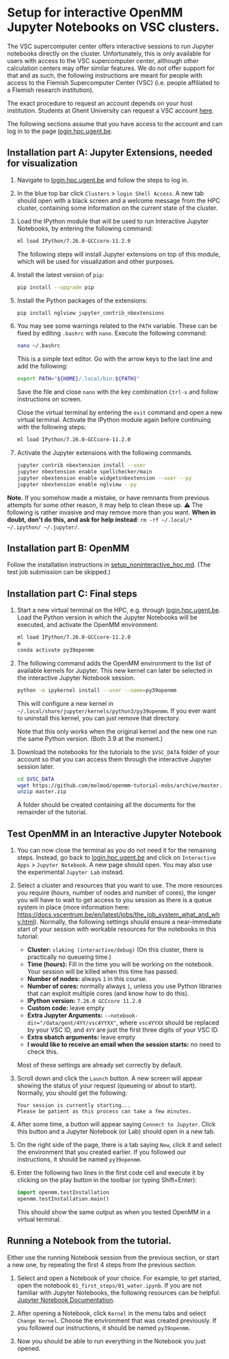 # Setup for interactive OpenMM Jupyter Notebooks on VSC clusters.

The VSC supercomputer center offers interactive sessions to run Jupyter notebooks directly on the cluster.
Unfortunately, this is only available for users with access to the VSC supercomputer center, although other calculation centers may offer similar features.
We do not offer support for that and as such, the following instructions are meant for people with access to the Flemish Supercomputer Center (VSC) (i.e. people affiliated to a Flemish research institution).

The exact procedure to request an account depends on your host institution.
Students at Ghent University can request a VSC account [here](https://www.ugent.be/hpc/en/access/policy/access#Students).

The following sections assume that you have access to the account and can log in to the page [login.hpc.ugent.be](https://login.hpc.ugent.be).


## Installation part A: Jupyter Extensions, needed for visualization

1. Navigate to [login.hpc.ugent.be](https://login.hpc.ugent.be) and follow the steps to log in.

1. In the blue top bar click `Clusters` > `login Shell Access`.
   A new tab should open with a black screen and a welcome message from the HPC cluster,
   containing some information on the current state of the cluster.

1. Load the IPython module that will be used to run Interactive Jupyter Notebooks, by entering the following command:

   ```bash
   ml load IPython/7.26.0-GCCcore-11.2.0
   ```

   The following steps will install Jupyter extensions on top of this module,
   which will be used for visualization and other purposes.

1. Install the latest version of `pip`:

   ```bash
   pip install --upgrade pip
   ```

1. Install the Python packages of the extensions:

   ```bash
   pip install nglview jupyter_contrib_nbextensions
   ```

1. You may see some warnings related to the `PATH` variable.
   These can be fixed by editing `.bashrc` with `nano`.
   Execute the following command:

   ```bash
   nano ~/.bashrc
   ```

   This is a simple text editor.
   Go with the arrow keys to the last line and add the following:

   ```bash
   export PATH="${HOME}/.local/bin:${PATH}"
   ```

   Save the file and close `nano` with the key combination `Ctrl-x` and follow instructions on screen.

   Close the virtual terminal by entering the `exit` command and open a new virtual terminal.
   Activate the IPython module again before continuing with the following steps:

   ```bash
   ml load IPython/7.26.0-GCCcore-11.2.0
   ```

1. Activate the Jupyter extensions with the following commands.

   ```bash
   jupyter contrib nbextension install --user
   jupyter nbextension enable spellchecker/main
   jupyter nbextension enable widgetsnbextension --user --py
   jupyter nbextension enable nglview --py
   ```

**Note.** If you somehow made a mistake, or have remnants from previous attempts for some other reason, it may help to clean these up.
:warning:
The following is rather invasive and may remove more than you want.
**When in doubt, don't do this, and ask for help instead**:
`rm -rf ~/.local/* ~/.ipython/ ~/.jupyter/`.


## Installation part B: OpenMM

Follow the installation instructions in [setup_noninteractive_hpc.md](setup_noninteractive_hpc.md).
(The test job submission can be skipped.)

## Installation part C: Final steps


1. Start a new virtual terminal on the HPC, e.g. through [login.hpc.ugent.be](https://login.hpc.ugent.be).
   Load the Python version in which the Jupyter Notebooks will be executed,
   and activate the OpenMM environment:

   ```bash
   ml load IPython/7.26.0-GCCcore-11.2.0
   m
   conda activate py39openmm
   ```

1. The following command adds the OpenMM environment to the list of available kernels for Jupyter.
   This new kernel can later be selected in the interactive Jupyter Notebook session.

   ```bash
   python -m ipykernel install --user --name=py39openmm
   ```

   This will configure a new kernel in `~/.local/share/jupyter/kernels/python3/py39openmm`.
   If you ever want to uninstall this kernel, you can just remove that directory.

   Note that this only works when the original kernel and the new one run the same Python version.
   (Both 3.9 at the moment.)

1. Download the notebooks for the tutorials to the `$VSC_DATA` folder of your account so that you can access them through the interactive Jupyter session later.

   ```bash
   cd $VSC_DATA
   wget https://github.com/molmod/openmm-tutorial-msbs/archive/master.zip
   unzip master.zip
   ```

   A folder should be created containing all the documents for the remainder of the tutorial.


## Test OpenMM in an Interactive Jupyter Notebook

1. You can now close the terminal as you do not need it for the remaining steps.
   Instead, go back to [login.hpc.ugent.be](https://login.hpc.ugent.be) and click on `Interactive Apps` > `Jupyter Notebook`.
   A new page should open.
   You may also use the experimental `Jupyter Lab` instead.

1. Select a cluster and resources that you want to use.
   The more resources you require (hours, number of nodes and number of cores), the longer you will have to wait to get access to you session as there is a queue system in place (more information here: https://docs.vscentrum.be/en/latest/jobs/the_job_system_what_and_why.html).
   Normally, the following settings should ensure a near-immediate start of your session with workable resources for the notebooks in this tutorial:

   - **Cluster:** `slaking (interactive/debug)` (On this cluster, there is practically no queueing time.)
   - **Time (hours):** Fill in the time you will be working on the notebook.
     Your session will be killed when this time has passed.
   - **Number of nodes:** always `1` in this course.
   - **Number of cores:** normally always `1`, unless you use Python libraries that can exploit multiple cores (and know how to do this).
   - **IPython version:** `7.26.0 GCCcore 11.2.0`
   - **Custom code:** leave empty
   - **Extra Jupyter Arguments:** `--notebook-dir="/data/gent/4YY/vsc4YYXX"`, where `vsc4YYXX` should be replaced by your VSC ID, and `4YY` are just the first three digits of your VSC ID.
   - **Extra sbatch arguments:** leave empty
   - **I would like to receive an email when the session starts:** no need to check this.

   Most of these settings are already set correctly by default.

1. Scroll down and click the `Launch` button.
   A new screen will appear showing the status of your request (queueing or about to start).
   Normally, you should get the following:

   ```
   Your session is currently starting...
   Please be patient as this process can take a few minutes.
   ```

1. After some time, a button will appear saying `Connect to Jupyter`.
   Click this button and a Jupyter Notebook (or Lab) should open in a new tab.

1. On the right side of the page, there is a tab saying `New`, click it and select the environment that you created earlier.
   If you followed our instructions, it should be named `py39openmm`.

1. Enter the following two lines in the first code cell and execute it by clicking on the play button in the toolbar (or typing Shift+Enter):

   ```python
   import openmm.testInstallation
   openmm.testInstallation.main()
    ```

   This should show the same output as when you tested OpenMM in a virtual terminal.


## Running a Notebook from the tutorial.

Either use the running Notebook session from the previous section, or start a new one, by repeating the first 4 steps from the previous section.

1. Select and open a Notebook of your choice.
   For example, to get started, open the notebook `01_first_steps/01_water.ipynb`.
   If you are not familiar with Jupyter Notebooks, the following resources can be helpful: [Jupyter Notebook Documentation](https://jupyter-notebook.readthedocs.io/en/latest/notebook.html).

1. After opening a Notebook, click `Kernel` in the menu tabs and select `Change Kernel`.
   Choose the environment that was created previously.
   If you followed our instructions, it should be named `py39openmm`.

1. Now you should be able to run everything in the Notebook you just opened.

